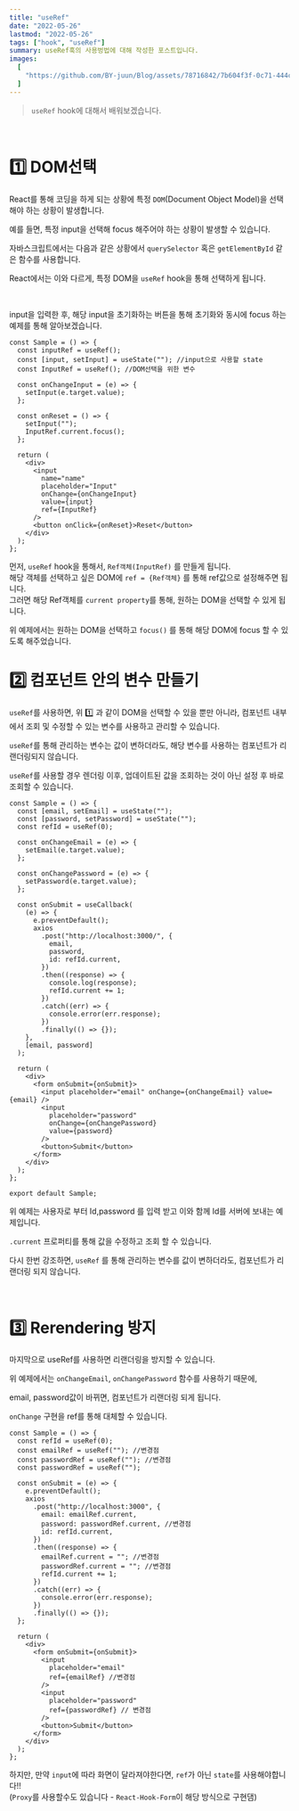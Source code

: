 ```yaml
---
title: "useRef"
date: "2022-05-26"
lastmod: "2022-05-26"
tags: ["hook", "useRef"]
summary: useRef훅의 사용벙법에 대해 작성한 포스트입니다.
images:
  [
    "https://github.com/BY-juun/Blog/assets/78716842/7b604f3f-0c71-444c-81fd-bb6b2327855a",
  ]
---
```


> `useRef` hook에 대해서 배워보겠습니다.

<br />

# 1️⃣ DOM선택

React를 통해 코딩을 하게 되는 상황에 특정 `DOM`(Document Object Model)을 선택해야 하는 상황이 발생합니다.

예를 들면, 특정 input을 선택해 focus 해주어야 하는 상황이 발생할 수 있습니다.

자바스크립트에서는 다음과 같은 상황에서 `querySelector` 혹은 `getElementById` 같은 함수를 사용합니다.

React에서는 이와 다르게, 특정 DOM을 `useRef` hook을 통해 선택하게 됩니다.

<br />

input을 입력한 후, 해당 input을 초기화하는 버튼을 통해 초기화와 동시에 focus 하는 예제를 통해 알아보겠습니다.

```tsx title="123"
const Sample = () => {
  const inputRef = useRef();
  const [input, setInput] = useState(""); //input으로 사용할 state
  const InputRef = useRef(); //DOM선택을 위한 변수

  const onChangeInput = (e) => {
    setInput(e.target.value);
  };

  const onReset = () => {
    setInput("");
    InputRef.current.focus();
  };

  return (
    <div>
      <input
        name="name"
        placeholder="Input"
        onChange={onChangeInput}
        value={input}
        ref={InputRef}
      />
      <button onClick={onReset}>Reset</button>
    </div>
  );
};
```

먼저, `useRef` hook을 통해서, `Ref객체(InputRef)` 를 만들게 됩니다.  
해당 객체를 선택하고 싶은 DOM에 `ref = {Ref객체}` 를 통해 ref값으로 설정해주면 됩니다.  
그러면 해당 Ref객체를 `current property`를 통해, 원하는 DOM을 선택할 수 있게 됩니다.

위 예제에서는 원하는 DOM을 선택하고 `focus()` 를 통해 해당 DOM에 focus 할 수 있도록 해주었습니다.

# 2️⃣ 컴포넌트 안의 변수 만들기

`useRef`를 사용하면, 위 1️⃣ 과 같이 DOM을 선택할 수 있을 뿐만 아니라, 컴포넌트 내부에서 조회 및 수정할 수 있는 변수를 사용하고 관리할 수 있습니다.

`useRef`를 통해 관리하는 변수는 값이 변하더라도, 해당 변수를 사용하는 컴포넌트가 리랜더링되지 않습니다.

`useRef`를 사용할 경우 렌더링 이후, 업데이트된 값을 조회하는 것이 아닌 설정 후 바로 조회할 수 있습니다.

```tsx
const Sample = () => {
  const [email, setEmail] = useState("");
  const [password, setPassword] = useState("");
  const refId = useRef(0);

  const onChangeEmail = (e) => {
    setEmail(e.target.value);
  };

  const onChangePassword = (e) => {
    setPassword(e.target.value);
  };

  const onSubmit = useCallback(
    (e) => {
      e.preventDefault();
      axios
        .post("http://localhost:3000/", {
          email,
          password,
          id: refId.current,
        })
        .then((response) => {
          console.log(response);
          refId.current += 1;
        })
        .catch((err) => {
          console.error(err.response);
        })
        .finally(() => {});
    },
    [email, password]
  );

  return (
    <div>
      <form onSubmit={onSubmit}>
        <input placeholder="email" onChange={onChangeEmail} value={email} />
        <input
          placeholder="password"
          onChange={onChangePassword}
          value={password}
        />
        <button>Submit</button>
      </form>
    </div>
  );
};

export default Sample;
```

위 예제는 사용자로 부터 Id,password 를 입력 받고 이와 함께 Id를 서버에 보내는 예제입니다.

`.current` 프로퍼티를 통해 값을 수정하고 조회 할 수 있습니다.

다시 한번 강조하면, `useRef` 를 통해 관리하는 변수를 값이 변하더라도, 컴포넌트가 리랜더링 되지 않습니다.

<br />

# 3️⃣ Rerendering 방지

마지막으로 useRef를 사용하면 리랜더링을 방지할 수 있습니다.

위 예제에서는 `onChangeEmail`, `onChangePassword` 함수를 사용하기 때문에,

email, password값이 바뀌면, 컴포넌트가 리랜더링 되게 됩니다.

`onChange` 구현을 ref를 통해 대체할 수 있습니다.

```tsx
const Sample = () => {
  const refId = useRef(0);
  const emailRef = useRef(""); //변경점
  const passwordRef = useRef(""); //변경점
  const passwordRef = useRef("");

  const onSubmit = (e) => {
    e.preventDefault();
    axios
      .post("http://localhost:3000", {
        email: emailRef.current,
        password: passwordRef.current, //변경점
        id: refId.current,
      })
      .then((response) => {
        emailRef.current = ""; //변경점
        passwordRef.current = ""; //변경점
        refId.current += 1;
      })
      .catch((err) => {
        console.error(err.response);
      })
      .finally(() => {});
  };

  return (
    <div>
      <form onSubmit={onSubmit}>
        <input
          placeholder="email"
          ref={emailRef} //변경점
        />
        <input
          placeholder="password"
          ref={passwordRef} // 변경점
        />
        <button>Submit</button>
      </form>
    </div>
  );
};
```

하지만, 만약 `input`에 따라 화면이 달라져야한다면, `ref`가 아닌 `state`를 사용해야합니다!!  
(`Proxy`를 사용할수도 있습니다 - `React-Hook-Form`이 해당 방식으로 구현댐)
